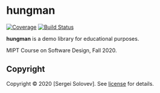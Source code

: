 # hungman

[![Coverage][coverage-image]][coverage-url]
[![Build Status](https://travis-ci.com/sergeisoly/hungman.svg?token=2UaEDpaRD2vxxQMKmRyx&branch=master)](https://travis-ci.com/sergeisoly/hungman)

**hungman** is a demo library for educational purposes.

MIPT Course on Software Design, Fall 2020.

## Copyright

Copyright © 2020 [Sergei Solovev]. See [license] for details.

[license]: LICENSE.txt

[travis-url]: https://travis-ci.org/sergeisoly/hungman
[travis-badge]: https://travis-ci.org/sergeisoly/hungman.svg?branch=master
[coverage-image]: https://codecov.io/gh/sergeisoly/hungman/branch/master/graph/badge.svg
[coverage-url]: https://codecov.io/gh/sergeisoly/hungman
